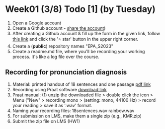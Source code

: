 # Week01 (3/8) Todo [1] (by Tuesday)

1. Open a Google account
2. Create a Github account - [share the account](https://github.com/MK316/Spring2023/discussions/2))
3. After creating a Github account & fill up the form in the given link, follow [this link](https://github.com/MK316/Spring2023/tree/main/EPA) and click the '⭐ star' button in the upper right corner.
4. Create a (**public**) repository names "EPA_S2023" 
5. Create a readme.md file, where you'll be recording your working process. It's like a log file over the course. 

## Recording for pronunciation diagnosis
  
1. Material: printed handout of 18 sentences and one passage [pdf link](https://github.com/MK316/Spring2023/blob/main/Engpro/data/recording_material_engpro.pdf)
2. Recording using Praat software [download link](https://www.fon.hum.uva.nl/praat/download_win.html)
3. Praat manual: (1) unzip the downloaded file > double click the icon > Menu ("New" > recording mono > (setting: mono, 44100 Hz) > record your reading > save it as '.wav' format. 
4. Naming your recording files: 
  18sentences.wav 
  rainbow.wav  
5. For submission on LMS, make them a single zip (e.g., KMR.zip)
6. Submit the zip file on LMS (HW1)
